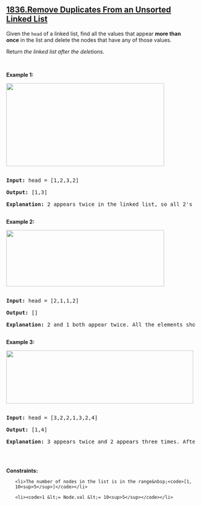 ## [1836.Remove Duplicates From an Unsorted Linked List](https://leetcode.com/problems/remove-duplicates-from-an-unsorted-linked-list/)
<p>Given the <code>head</code> of a linked list, find all the values that appear <strong>more than once</strong> in the list and delete the nodes that have any of those values.</p>

<p>Return <em>the linked list after the deletions.</em></p>

<p>&nbsp;</p>
<p><strong class="example">Example 1:</strong></p>
<img alt="" src="https://assets.leetcode.com/uploads/2021/04/21/tmp-linked-list.jpg" style="width: 422px; height: 222px;" />
<pre>
<strong>Input:</strong> head = [1,2,3,2]
<strong>Output:</strong> [1,3]
<strong>Explanation:</strong> 2 appears twice in the linked list, so all 2&#39;s should be deleted. After deleting all 2&#39;s, we are left with [1,3].
</pre>

<p><strong class="example">Example 2:</strong></p>
<img alt="" src="https://assets.leetcode.com/uploads/2021/04/21/tmp-linked-list-1.jpg" style="width: 422px; height: 151px;" />
<pre>
<strong>Input:</strong> head = [2,1,1,2]
<strong>Output:</strong> []
<strong>Explanation:</strong> 2 and 1 both appear twice. All the elements should be deleted.
</pre>

<p><strong class="example">Example 3:</strong></p>
<img alt="" src="https://assets.leetcode.com/uploads/2021/04/21/tmp-linked-list-2.jpg" style="width: 500px; height: 142px;" />
<pre>
<strong>Input:</strong> head = [3,2,2,1,3,2,4]
<strong>Output:</strong> [1,4]
<strong>Explanation: </strong>3 appears twice and 2 appears three times. After deleting all 3&#39;s and 2&#39;s, we are left with [1,4].
</pre>

<p>&nbsp;</p>
<p><strong>Constraints:</strong></p>

<ul>
	<li>The number of nodes in the list is in the range&nbsp;<code>[1, 10<sup>5</sup>]</code></li>
	<li><code>1 &lt;= Node.val &lt;= 10<sup>5</sup></code></li>
</ul>